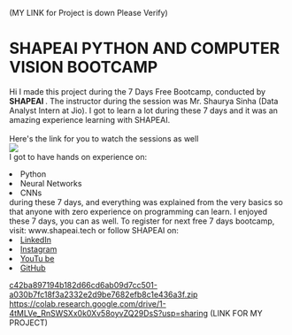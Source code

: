 (MY LINK for Project is down Please Verify)
# SHAPEAI PYTHON AND COMPUTER VISION BOOTCAMP
Hi I made this project during the 7 Days Free Bootcamp, conducted by <b> SHAPEAI
</b>.
The instructor during the session was Mr. Shaurya Sinha (Data Analyst Intern at Jio). I got to
learn a lot during these 7 days and it was an amazing experience learning with SHAPEAI.
<br><br>Here's the link for you to watch the sessions as well<br>
<a href="https://www.youtube.com/playlist?list=PL7zl8TDRnbulHqBNcsk_zeuy1RTKePPcg"> <img src="https://github.com/ShapeAI/PYTHON-AND-DATA-ANALYTICS/blob/main/YOUTUBE%20THUMBNAIL-2.png"> </a>
<br>I got to have hands on experience on:
<li>Python
<li>Neural Networks
<li>CNNs
<br>during these 7 days, and everything was explained from the very basics so that
anyone with zero experience on programming can learn.
I enjoyed these 7 days, you can as well. To register for next free 7 days bootcamp, visit:
www.shapeai.tech
or follow SHAPEAI on:
<li><a href=
"https://in.linkedin.com/company/shapeai">LinkedIn</a>
<li><a href=
"https://www.instagram.com/shape.ai/?hl=en">Instagram</a>
<li><a
href=
"https://www.youtube.com/channel/UCTUvDLTW9meuDXWcbmISPdA">YouTu
be</a>
<li><a href=
"https://github.com/shapeai">GitHub</a>

[c42ba897194b182d66cd6ab09d7cc501-a030b7fc18f3a2332e2d9be7682efb8c1e436a3f.zip](https://github.com/harshithahegde/Python-project-work/files/6555502/c42ba897194b182d66cd6ab09d7cc501-a030b7fc18f3a2332e2d9be7682efb8c1e436a3f.zip)
https://colab.research.google.com/drive/1-4tMLVe_RnSWSXx0k0Xv58oyvZQ29DsS?usp=sharing (LINK FOR MY PROJECT)
